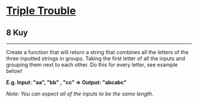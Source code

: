 <h1><a href="https://www.codewars.com/kata/5704aea738428f4d30000914">Triple Trouble</a></h1>
<h2>8 Kuy</h2>
<hr/>
<p>Create a function that will return a string that combines all the letters of the three inputted strings in groups. 
Taking the first letter of all the inputs and grouping them next to each other. 
Do this for every letter, see example below!</p>
<p><strong>E.g. Input: "aa", "bb" , "cc" => Output: "abcabc"</strong></p>
<p><em>Note: You can expect all of the inputs to be the same length.</em></p>